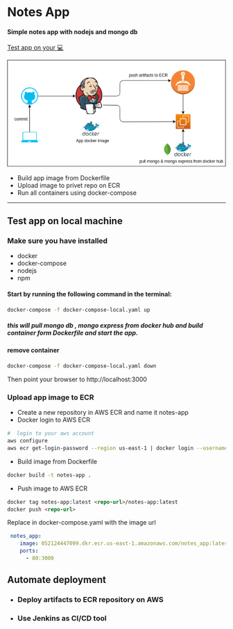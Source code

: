 # Notes App 
#### Simple notes app with nodejs and mongo db


[Test app on your 💻 ](#test-app-on-local-machine)

![Pipeline](./assets/draw.png)

- Build app image from Dockerfile
- Upload image to privet repo on ECR
- Run all containers using docker-compose

----
## Test app on local machine
### Make sure you have installed
- docker
- docker-compose
- nodejs
- npm

#### Start by running the following command in the terminal:
```bash
docker-compose -f docker-compose-local.yaml up
```
##### this will pull mongo db , mongo express from docker hub and build container form Dockerfile and start the app.

#### remove container
```bash
docker-compose -f docker-compose-local.yaml down
```

Then point your browser to http://localhost:3000

### Upload app image to ECR 
- Create a new repository in AWS ECR and name it notes-app
- Docker login to AWS ECR

```bash
#  login to your aws account
aws configure  
aws ecr get-login-password --region us-east-1 | docker login --username AWS --password-stdin 052124447099.dkr.ecr.us-east-1.amazonaws.com

```
- Build image from Dockerfile

```bash
docker build -t notes-app .
```

- Push image to AWS ECR

```md
docker tag notes-app:latest <repo-url>/notes-app:latest
docker push <repo-url>
```

Replace  in docker-compose.yaml with the image url 

```yaml
 notes_app:
    image: 052124447099.dkr.ecr.us-east-1.amazonaws.com/notes_app:latest
    ports:
      - 80:3000
```

## Automate deployment
- ### Deploy artifacts to **ECR** repository on AWS
- ### Use Jenkins as CI/CD tool

